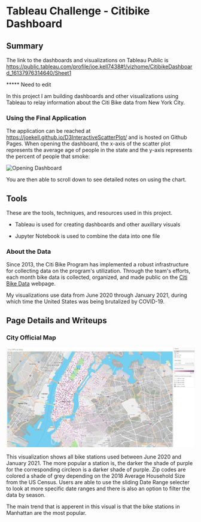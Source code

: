 # Tableau Challenge - Citibike Dashboard

## Summary

The link to the dashboards and visualizations on Tableau Public is <https://public.tableau.com/profile/joe.kell7438#!/vizhome/CitibikeDashboard_16137976314640/Sheet1>

***** Need to edit

In this project I am building dashboards and other visualizations using Tableau to relay information about the Citi Bike data from New York City.

### Using the Final Application
The application can be reached at <https://joekell.github.io/D3InteractiveScatterPlot/> and is hosted on Github Pages. When opening the dashboard, the x-axis of the scatter plot represents the average age of people in the state and the y-axis represents the percent of people that smoke:

![Opening Dashboard](FinalImages/SiteLoad.PNG)

You are then able to scroll down to see detailed notes on using the chart.

## Tools
These are the tools, techniques, and resources used in this project.

* Tableau is used for creating dashboards and other auxillary visuals

* Jupyter Notebook is used to combine the data into one file

### About the Data

Since 2013, the Citi Bike Program has implemented a robust infrastructure for collecting data on the program's utilization. Through the team's efforts, each month bike data is collected, organized, and made public on the [Citi Bike Data](https://www.citibikenyc.com/system-data) webpage.

My visualizations use data from June 2020 through January 2021, during which time the United States was being brutalized by COVID-19.

## Page Details and Writeups

### City Official Map

![City official map visual](FinalImages/CityOfficial.PNG)

This visualization shows all bike stations used between June 2020 and January 2021. The more popular a station is, the darker the shade of purple for the corresponding circleon is a darker shade of purple. Zip codes are colored a shade of grey depending on the 2018 Average Household Size from the US Census. Users are able to use the sliding Date Range selecter to look at more specific date ranges and there is also an option to filter the data by season.

The main trend that is apperent in this visual is that the bike stations in Manhattan are the most popular.

